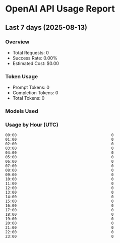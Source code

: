 # OpenAI API Usage Report
## Last 7 days (2025-08-13)

### Overview
- Total Requests: 0
- Success Rate: 0.00%
- Estimated Cost: $0.00

### Token Usage
- Prompt Tokens: 0
- Completion Tokens: 0
- Total Tokens: 0

### Models Used

### Usage by Hour (UTC)
```
00:00                                          0
01:00                                          0
02:00                                          0
03:00                                          0
04:00                                          0
05:00                                          0
06:00                                          0
07:00                                          0
08:00                                          0
09:00                                          0
10:00                                          0
11:00                                          0
12:00                                          0
13:00                                          0
14:00                                          0
15:00                                          0
16:00                                          0
17:00                                          0
18:00                                          0
19:00                                          0
20:00                                          0
21:00                                          0
22:00                                          0
23:00                                          0
```
